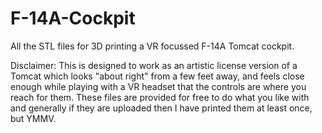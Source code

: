 # F-14A-Cockpit
All the STL files for 3D printing a VR focussed F-14A Tomcat cockpit.

Disclaimer: This is designed to work as an artistic license version of a Tomcat which looks "about right" from a few feet away, and feels close enough while playing with a VR headset that the controls are where you reach for them. These files are provided for free to do what you like with and generally if they are uploaded then I have printed them at least once, but YMMV. 
